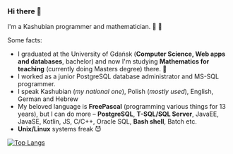### Hi there 👋

I'm a Kashubian programmer and mathematician. :black_heart: :yellow_heart:

Some facts:
- I graduated at the University of Gdańsk (**Computer Science, Web apps and databases**, bachelor) and now I'm studying **Mathematics for teaching** (currently doing Masters degree) there. :school:
- I worked as a junior PostgreSQL database administrator and MS-SQL programmer.
- I speak Kashubian (*my national one*), Polish (*mostly used*), English, German and Hebrew
- My beloved language is **FreePascal** (programming various things for 13 years), but I can do more – **PostgreSQL**, **T-SQL/SQL Server**, JavaEE, JavaSE, Kotlin, JS, C/C++, Oracle SQL, **Bash shell**, Batch etc.
- **Unix/Linux** systems freak :smiling_imp:

[![Top Langs](https://github-readme-stats.vercel.app/api/top-langs/?username=RooiGevaar19&&layout=compact)](https://github.com/anuraghazra/github-readme-stats)



<!--
**RooiGevaar19/RooiGevaar19** is a ✨ _special_ ✨ repository because its `README.md` (this file) appears on your GitHub profile.

Here are some ideas to get you started:

- 🔭 I’m currently working on ...
- 🌱 I’m currently learning ...
- 👯 I’m looking to collaborate on ...
- 🤔 I’m looking for help with ...
- 💬 Ask me about ...
- 📫 How to reach me: ...
- 😄 Pronouns: ...
- ⚡ Fun fact: ...

[![Anurag's GitHub stats](https://github-readme-stats.vercel.app/api?username=RooiGevaar19)](https://github.com/anuraghazra/github-readme-stats)
[![Top Langs](https://github-readme-stats.vercel.app/api/top-langs/?username=RooiGevaar19)](https://github.com/anuraghazra/github-readme-stats)

- My cyberhobbies are:
    * building own software from scratch
    * creating own languages (for programming, computations or even planning things)
    * computing mathematical data
    * databases
-->
